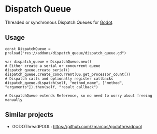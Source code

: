 # Dispatch Queue
Threaded or synchronous Dispatch Queues for [Godot](https://godotengine.org/).


## Usage
```gdscript
const DispatchQueue = preload("res://addons/dispatch_queue/dispatch_queue.gd")

var dispatch_queue = DispatchQueue.new()
# Either create a serial or concurrent queue
dispatch_queue.create_serial()
dispatch_queue.create_concurrent(OS.get_processor_count())
# Dispatch calls and optionally register callbacks
dispatch_queue.dispatch(self, "method_name", ["method", "arguments"]).then(self, "result_callback")

# DispatchQueue extends Reference, so no need to worry about freeing manually
```


## Similar projects
- GODOThreadPOOL: https://github.com/zmarcos/godothreadpool
